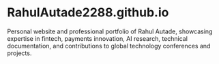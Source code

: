 # RahulAutade2288.github.io
Personal website and professional portfolio of Rahul Autade, showcasing expertise in fintech, payments innovation, AI research, technical documentation, and contributions to global technology conferences and projects.
